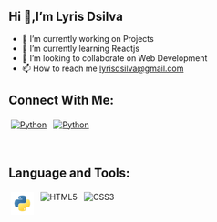 ## Hi 👋,I’m Lyris Dsilva

- 🔭 I’m currently working on Projects
- 🌱 I’m currently learning Reactjs
- 💞️ I’m looking to collaborate on Web Development
- 📫 How to reach me lyrisdsilva@gmail.com 

## Connect With Me: 

<p align="auto">
 <a href="https://www.linkedin.com/in/lyris-dsilva-a23b94216/" target="_blank" rel="noopener noreferrer"> <img src="https://cdn.jsdelivr.net/npm/simple-icons@v3/icons/linkedin.svg" alt="Python" height="40" style="vertical-align:top; margin:4px"></a>
 <a href="mailto: lyrisdsilva@gmail.com"> <img src="https://cdn.jsdelivr.net/npm/simple-icons@v3/icons/gmail.svg" alt="Python" height="40" style="vertical-align:top; margin:4px"></a>
</p>

<br />

## Language and Tools:
<p align="auto">
<img src="https://raw.githubusercontent.com/github/explore/80688e429a7d4ef2fca1e82350fe8e3517d3494d/topics/python/python.png" alt="Python" height="40" style="vertical-align:top; margin:4px">
<img src="https://raw.githubusercontent.com/github/explore/80688e429a7d4ef2fca1e82350fe8e3517d3494d/topics/html5/html5.png" alt="HTML5" height="40" style="vertical-align:top; margin:4px">
<img src="https://raw.githubusercontent.com/github/explore/80688e429a7d4ef2fca1e82350fe8e3517d3494d/topics/css3/css3.png" alt="CSS3" height="40" style="vertical-align:top; margin:4px">
</p>

